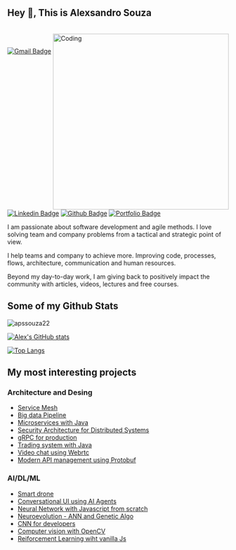 ## Hey 👋, This is Alexsandro Souza

</br>
<img align="right" alt="Coding" width="400" src="https://media.giphy.com/media/Y4ak9Ki2GZCbJxAnJD/giphy.gif">
</br>

[![Gmail Badge](https://img.shields.io/badge/-apssouza22@gmail.com-c14438?style=flat&logo=Gmail&logoColor=white&link=mailto:apssouza22@gmail.com)](mailto:apssouza22@gmail.com) 
[![Linkedin Badge](https://img.shields.io/badge/alexsandrosouza-2b892b22-0072b1?style=flat&logo=Linkedin&logoColor=white&link=https://www.linkedin.com/in/alexsandro-souza-dev/)](https://www.linkedin.com/in/alexsandro-souza-dev/) 
[![Github Badge](https://img.shields.io/badge/-apssouza22-grey?style=flat&logo=github&logoColor=white&link=https://github.com/apssouza22/)](https://www.github.com/apssouza22/) 
[![Portfolio Badge](https://img.shields.io/badge/portfolio-web-blue?style=flat&link=https://dev.to/)](https://dev.to/apssouza22)
<p align='left'>I am passionate about software development and agile methods. I love solving team and company problems from a tactical and strategic point of view.

I help teams and company to achieve more. Improving code, processes, flows, architecture, communication and human resources.

Beyond my day-to-day work, I am giving back to positively impact the community with articles, videos, lectures and free courses.

</p>

## Some of my Github Stats
<p align=left> <img src=https://komarev.com/ghpvc/?username=apssouza22 alt=apssouza22 /> </p>

[![Alex's GitHub stats](https://github-readme-stats.vercel.app/api?username=apssouza22&show_icons=true)](https://github.com/anuraghazra/github-readme-stats)

[![Top Langs](https://github-readme-stats.vercel.app/api/top-langs/?username=apssouza22&langs_count=6)](https://github.com/anuraghazra/github-readme-stats)

## My most interesting projects

### Architecture and Desing
- [Service Mesh](https://github.com/apssouza22/service-mesh-istio)
- [Big data Pipeline](https://github.com/apssouza22/big-data-pipeline-lambda-arch)
- [Microservices with Java](https://github.com/apssouza22/java-microservice)
- [Security Architecture for Distributed Systems](https://github.com/apssouza22/security-architecture)
- [gRPC for production](https://github.com/apssouza22/grpc-production-go)
- [Trading system with Java](https://github.com/apssouza22/trading-system)
- [Video chat using Webrtc](https://github.com/apssouza22/video-chat-rtc)
- [Modern API management using Protobuf](https://github.com/apssouza22/modern-api-management)

### AI/DL/ML
- [Smart drone](https://github.com/apssouza22/smart-drone)
- [Conversational UI using AI Agents](https://github.com/apssouza22/chatflow)
- [Neural Network with Javascript from scratch](https://github.com/apssouza22/neuralnet-browser)
- [Neuroevolution - ANN and Genetic Algo](https://github.com/apssouza22/neuroevolution)
- [CNN for developers](https://github.com/apssouza22/cnn-for-devs)
- [Computer vision with OpenCV](https://github.com/apssouza22/computer-vision)
- [Reiforcement Learning wiht vanilla Js](https://github.com/apssouza22/reinforcement-learning-snake)

